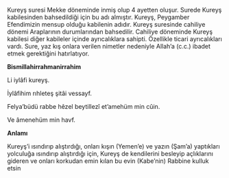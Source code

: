 [//]: # (# **Kureyş Suresi ve Anlamı**)

Kureyş suresi Mekke döneminde inmiş olup 4 ayetten oluşur. Surede Kureyş kabilesinden bahsedildiği için bu adı almıştır. Kureyş, Peygamber Efendimizin mensup olduğu kabilenin adıdır. Kureyş suresinde cahiliye dönemi Araplarının durumlarından bahsedilir. Cahiliye döneminde Kureyş kabilesi diğer kabileler içinde ayrıcalıklara sahipti. Özellikle ticari ayrıcalıkları vardı. Sure, yaz kış onlara verilen nimetler nedeniyle Allah’a (c.c.) ibadet etmek gerektiğini hatırlatıyor.

**Bismillahirrahmanirrahim**

Li iylâfi kureyş.

İylâfihim rıhleteş şitâi vessayf.

Felya’büdü rabbe hêzel beytillezî et’amehüm min cûin.

Ve âmenehüm min havf.

**Anlamı**

Kureyş’i ısındırıp alıştırdığı, onları kışın (Yemen’e) ve yazın (Şam’a) yaptıkları yolculuğa ısındırıp alıştırdığı için, Kureyş de kendilerini besleyip açlıklarını gideren ve onları korkudan emin kılan bu evin (Kabe’nin) Rabbine kulluk etsin
